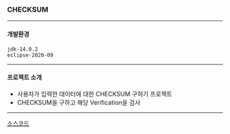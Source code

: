 ### CHECKSUM
<hr />

#### 개발환경
```
jdk-14.0.2
eclipse-2020-09
```
<hr />

#### 프로젝트 소개
- 사용자가 입력한 데이터에 대한 CHECKSUM 구하기 프로젝트
- CHECKSUM을 구하고 해당 Verification을 검사
<hr />

[소스코드]()    